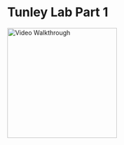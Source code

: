 # Tunley Lab Part 1

<img src='tunleyPt1.gif' title='Video Walkthrough' width='250' alt='Video Walkthrough' />
